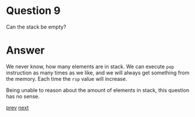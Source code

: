 
# Question 9


Can the stack be empty?


# Answer




We never know, how many elements are in stack.  We can execute `pop`
instruction as many times as we like, and we will always get something from the
memory. Each time the `rsp` value will increase. 

Being unable to reason about the amount of elements in stack, this question has no sense.





[prev](8.md) [next](10.md)

